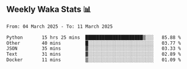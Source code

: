## Weekly Waka Stats 📊
<!--START_SECTION:waka-->

```txt
From: 04 March 2025 - To: 11 March 2025

Python       15 hrs 25 mins  █████████████████████▒░░░   85.88 %
Other        40 mins         █░░░░░░░░░░░░░░░░░░░░░░░░   03.77 %
JSON         35 mins         ▓░░░░░░░░░░░░░░░░░░░░░░░░   03.33 %
Text         31 mins         ▓░░░░░░░░░░░░░░░░░░░░░░░░   02.89 %
Docker       11 mins         ▒░░░░░░░░░░░░░░░░░░░░░░░░   01.09 %
```

<!--END_SECTION:waka-->

<!--

Here are some ideas to get you started:

- 🔭 I’m currently working on (way to add branches committed on)
- 🌱 I’m currently learning Web Frameworks and Machine Learning! (Lisp, JS (react & angular), Python, and __)
- 💬 Ask me about ...
- 📫 How to reach me: 
- 😄 Pronouns: He/Him/His
- ⚡ Fun fact: ...

that-recsys-lab
-->
